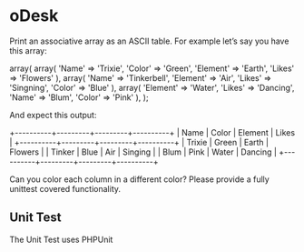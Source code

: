 oDesk
=====

Print an associative array as an ASCII table. For example let’s say you have this array:

array(
    array(
        'Name' => 'Trixie',
        'Color' => 'Green',
        'Element' => 'Earth',
        'Likes' => 'Flowers'
        ),
    array(
        'Name' => 'Tinkerbell',
        'Element' => 'Air',
        'Likes' => 'Singning',
        'Color' => 'Blue'
        ), 
    array(
        'Element' => 'Water',
        'Likes' => 'Dancing',
        'Name' => 'Blum',
        'Color' => 'Pink'
        ),
);

And expect this output:


+----------+---------+---------+----------+
| Name     | Color   | Element |  Likes   |
+----------+---------+---------+----------+
| Trixie   | Green   | Earth   | Flowers  |
| Tinker   | Blue    | Air     | Singing  |
| Blum     | Pink    | Water   | Dancing  |
+----------+---------+---------+----------+

Can you color each column in a different color? 
Please provide a fully unittest covered functionality.

Unit Test
---------

The Unit Test uses PHPUnit
